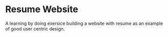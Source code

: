 # Resume Website

A learning by doing exersice building a website with resume as an example of good user centric design.